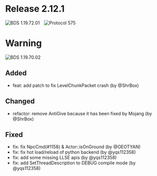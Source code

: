 # Release 2.12.1

![BDS 1.19.72.01](https://img.shields.io/badge/BDS-1.19.72.01-blue?style=for-the-badge)&emsp;![Protocol 575](https://img.shields.io/badge/Protocol-575-orange?style=for-the-badge)

# Warning
![BDS 1.19.70.02](https://img.shields.io/badge/NoSupport-1.19.70.02-red?style=for-the-badge)&emsp;

## Added

- feat: add patch to fix LevelChunkPacket crash (by @ShrBox)

## Changed

- refactor: remove AntiGive because it has been fixed by Mojang (by @ShrBox)

## Fixed

- fix: fix NpcCmd(#1158) & Actor::isOnGround (by @OEOTYAN)
- fix: fix hot load/reload of python backend (by @yqs112358)
- fix: add some missing LLSE apis (by @yqs112358)
- fix: add SetThreadDescription to DEBUG compile mode (by @yqs112358)